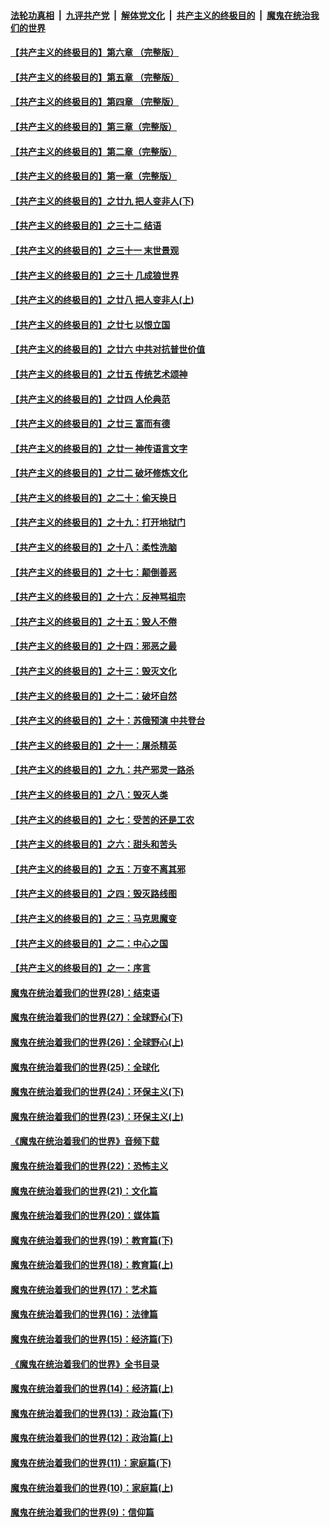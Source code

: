 ####  [法轮功真相](../../../../basic/blob/master/README.md?t=05090601) &nbsp;|&nbsp; [九评共产党](../../../../9ping.md/blob/master/README.md?t=05090601) &nbsp;|&nbsp; [解体党文化](../../../../jtdwh.md/blob/master/README.md?t=05090601)  &nbsp;|&nbsp; [共产主义的终极目的](../../../../gczydzjmd.md/blob/master/README.md?t=05090601) &nbsp;|&nbsp; [魔鬼在统治我们的世界](../../../../mgztzwmdsj.md/blob/master/README.md?t=05090601) 

#### [【共产主义的终极目的】第六章 （完整版）](../pages/nsc422/n11428913.md?t=05090601) 

#### [【共产主义的终极目的】第五章 （完整版）](../pages/nsc422/n11428912.md?t=05090601) 

#### [【共产主义的终极目的】第四章 （完整版）](../pages/nsc422/n11428907.md?t=05090601) 

#### [【共产主义的终极目的】第三章（完整版）](../pages/nsc422/n11428848.md?t=05090601) 

#### [【共产主义的终极目的】第二章（完整版）](../pages/nsc422/n11428831.md?t=05090601) 

#### [【共产主义的终极目的】第一章（完整版）](../pages/nsc422/n11417651.md?t=05090601) 

#### [【共产主义的终极目的】之廿九 把人变非人(下)](../pages/nsc422/n11344140.md?t=05090601) 

#### [【共产主义的终极目的】之三十二 结语](../pages/nsc422/n11360535.md?t=05090601) 

#### [【共产主义的终极目的】之三十一 末世景观](../pages/nsc422/n11351129.md?t=05090601) 

#### [【共产主义的终极目的】之三十 几成狼世界](../pages/nsc422/n11348280.md?t=05090601) 

#### [【共产主义的终极目的】之廿八 把人变非人(上)](../pages/nsc422/n11340492.md?t=05090601) 

#### [【共产主义的终极目的】之廿七 以恨立国](../pages/nsc422/n11336944.md?t=05090601) 

#### [【共产主义的终极目的】之廿六 中共对抗普世价值](../pages/nsc422/n11324785.md?t=05090601) 

#### [【共产主义的终极目的】之廿五 传统艺术颂神](../pages/nsc422/n11296396.md?t=05090601) 

#### [【共产主义的终极目的】之廿四 人伦典范](../pages/nsc422/n11296397.md?t=05090601) 

#### [【共产主义的终极目的】之廿三 富而有德](../pages/nsc422/n11283598.md?t=05090601) 

#### [【共产主义的终极目的】之廿一 神传语言文字](../pages/nsc422/n11263265.md?t=05090601) 

#### [【共产主义的终极目的】之廿二 破坏修炼文化](../pages/nsc422/n11245728.md?t=05090601) 

#### [【共产主义的终极目的】之二十：偷天换日](../pages/nsc422/n11238846.md?t=05090601) 

#### [【共产主义的终极目的】之十九：打开地狱门](../pages/nsc422/n11206376.md?t=05090601) 

#### [【共产主义的终极目的】之十八：柔性洗脑](../pages/nsc422/n11199994.md?t=05090601) 

#### [【共产主义的终极目的】之十七：颠倒善恶](../pages/nsc422/n11179782.md?t=05090601) 

#### [【共产主义的终极目的】之十六：反神骂祖宗](../pages/nsc422/n11166798.md?t=05090601) 

#### [【共产主义的终极目的】之十五：毁人不倦](../pages/nsc422/n11166792.md?t=05090601) 

#### [【共产主义的终极目的】之十四：邪恶之最](../pages/nsc422/n11150249.md?t=05090601) 

#### [【共产主义的终极目的】之十三：毁灭文化](../pages/nsc422/n11135227.md?t=05090601) 

#### [【共产主义的终极目的】之十二：破坏自然](../pages/nsc422/n11135214.md?t=05090601) 

#### [【共产主义的终极目的】之十：苏俄预演 中共登台](../pages/nsc422/n11118424.md?t=05090601) 

#### [【共产主义的终极目的】之十一：屠杀精英](../pages/nsc422/n11118442.md?t=05090601) 

#### [【共产主义的终极目的】之九：共产邪灵一路杀](../pages/nsc422/n11114139.md?t=05090601) 

#### [【共产主义的终极目的】之八：毁灭人类](../pages/nsc422/n11108503.md?t=05090601) 

#### [【共产主义的终极目的】之七：受苦的还是工农](../pages/nsc422/n11101809.md?t=05090601) 

#### [【共产主义的终极目的】之六：甜头和苦头](../pages/nsc422/n11096971.md?t=05090601) 

#### [【共产主义的终极目的】之五：万变不离其邪](../pages/nsc422/n11091285.md?t=05090601) 

#### [【共产主义的终极目的】之四：毁灭路线图](../pages/nsc422/n11086284.md?t=05090601) 

#### [【共产主义的终极目的】之三：马克思魔变](../pages/nsc422/n11061941.md?t=05090601) 

#### [【共产主义的终极目的】之二：中心之国](../pages/nsc422/n11047728.md?t=05090601) 

#### [【共产主义的终极目的】之一：序言](../pages/nsc422/n11086077.md?t=05090601) 

#### [魔鬼在统治着我们的世界(28)：结束语](../pages/nsc422/n10936246.md?t=05090601) 

#### [魔鬼在统治着我们的世界(27)：全球野心(下)](../pages/nsc422/n10928319.md?t=05090601) 

#### [魔鬼在统治着我们的世界(26)：全球野心(上)](../pages/nsc422/n10900318.md?t=05090601) 

#### [魔鬼在统治着我们的世界(25)：全球化](../pages/nsc422/n10788205.md?t=05090601) 

#### [魔鬼在统治着我们的世界(24)：环保主义(下)](../pages/nsc422/n10695307.md?t=05090601) 

#### [魔鬼在统治着我们的世界(23)：环保主义(上)](../pages/nsc422/n10688613.md?t=05090601) 

#### [《魔鬼在统治着我们的世界》音频下载](../pages/nsc422/n10635553.md?t=05090601) 

#### [魔鬼在统治着我们的世界(22)：恐怖主义](../pages/nsc422/n10614727.md?t=05090601) 

#### [魔鬼在统治着我们的世界(21)：文化篇](../pages/nsc422/n10597706.md?t=05090601) 

#### [魔鬼在统治着我们的世界(20)：媒体篇](../pages/nsc422/n10586579.md?t=05090601) 

#### [魔鬼在统治着我们的世界(19)：教育篇(下)](../pages/nsc422/n10564808.md?t=05090601) 

#### [魔鬼在统治着我们的世界(18)：教育篇(上)](../pages/nsc422/n10526970.md?t=05090601) 

#### [魔鬼在统治着我们的世界(17)：艺术篇](../pages/nsc422/n10499093.md?t=05090601) 

#### [魔鬼在统治着我们的世界(16)：法律篇](../pages/nsc422/n10485969.md?t=05090601) 

#### [魔鬼在统治着我们的世界(15)：经济篇(下)](../pages/nsc422/n10469975.md?t=05090601) 

#### [《魔鬼在统治着我们的世界》全书目录](../pages/nsc422/n10464261.md?t=05090601) 

#### [魔鬼在统治着我们的世界(14)：经济篇(上)](../pages/nsc422/n10457370.md?t=05090601) 

#### [魔鬼在统治着我们的世界(13)：政治篇(下)](../pages/nsc422/n10448270.md?t=05090601) 

#### [魔鬼在统治着我们的世界(12)：政治篇(上)](../pages/nsc422/n10444576.md?t=05090601) 

#### [魔鬼在统治着我们的世界(11)：家庭篇(下)](../pages/nsc422/n10440961.md?t=05090601) 

#### [魔鬼在统治着我们的世界(10)：家庭篇(上)](../pages/nsc422/n10435448.md?t=05090601) 

#### [魔鬼在统治着我们的世界(9)：信仰篇](../pages/nsc422/n10432159.md?t=05090601) 

